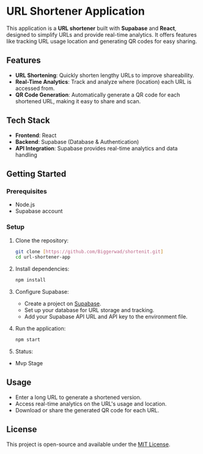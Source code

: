 # URL Shortener Application

This application is a **URL shortener** built with **Supabase** and **React**, designed to simplify URLs and provide real-time analytics. It offers features like tracking URL usage location and generating QR codes for easy sharing.

## Features

- **URL Shortening**: Quickly shorten lengthy URLs to improve shareability.
- **Real-Time Analytics**: Track and analyze where (location) each URL is accessed from.
- **QR Code Generation**: Automatically generate a QR code for each shortened URL, making it easy to share and scan.

## Tech Stack

- **Frontend**: React
- **Backend**: Supabase (Database & Authentication)
- **API Integration**: Supabase provides real-time analytics and data handling

## Getting Started

### Prerequisites
- Node.js
- Supabase account

### Setup

1. Clone the repository:
   ```bash
   git clone [https://github.com/Biggerwad/shortenit.git]
   cd url-shortener-app
   ```

2. Install dependencies:
   ```bash
   npm install
   ```

3. Configure Supabase:
   - Create a project on [Supabase](https://supabase.io).
   - Set up your database for URL storage and tracking.
   - Add your Supabase API URL and API key to the environment file.

4. Run the application:
   ```bash
   npm start
   ```
5. Status:
  - Mvp Stage


## Usage

- Enter a long URL to generate a shortened version.
- Access real-time analytics on the URL's usage and location.
- Download or share the generated QR code for each URL.

## License

This project is open-source and available under the [MIT License](LICENSE). 
